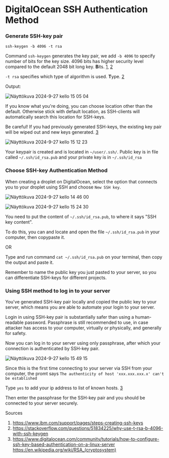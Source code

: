 # DigitalOcean SSH Authentication Method

### Generate SSH-key pair

    ssh-keygen -b 4096 -t rsa

Command `ssh-keygen` generates the key pair, we add `-b 4096` to specify number of bits for the key size. 4096 bits has higher security level compared to the default 2048 bit long key. **B**its. [1](https://www.ibm.com/support/pages/steps-creating-ssh-keys), [2](https://stackoverflow.com/questions/51834225/why-use-t-rsa-b-4096-with-ssh-keygen)

`-t rsa` specifies which type of algorithm is used. **T**ype. [2](https://stackoverflow.com/questions/51834225/why-use-t-rsa-b-4096-with-ssh-keygen)

Output:

![Näyttökuva 2024-9-27 kello 15 05 04](https://github.com/user-attachments/assets/2d9446ad-6894-4499-8cc6-785d010403b9)

If you know what you're doing, you can choose location other than the default. Otherwise stick with default location, as SSH-clients will automatically search this location for SSH-keys. 

Be careful! If you had previously generated SSH-keys, the existing key pair will be wiped out and new keys generated. [3](https://www.digitalocean.com/community/tutorials/how-to-configure-ssh-key-based-authentication-on-a-linux-server)

![Näyttökuva 2024-9-27 kello 15 12 23](https://github.com/user-attachments/assets/69049c5d-913a-4b9d-a5d6-8569b03067ae)

Your keypair is created and is located in `~/user/.ssh/`. Public key is in file called `~/.ssh/id_rsa.pub` and your private key is in `~/.ssh/id_rsa`

### Choose SSH-key Authentication Method  

When creating a droplet on DigitalOcean, select the option that connects you to your droplet using SSH and choose `New SSH key`.

![Näyttökuva 2024-9-27 kello 14 46 00](https://github.com/user-attachments/assets/e85ee94a-a2c4-42e3-8489-f5da90c8ceb9)

![Näyttökuva 2024-9-27 kello 15 24 30](https://github.com/user-attachments/assets/85d4a6ce-5bbf-4401-9224-8d71fd08ea51)

You need to put the content of `~/.ssh/id_rsa.pub`, to where it says "SSH key content". 

To do this, you can and locate and open the file `~/.ssh/id_rsa.pub` in your computer, then copypaste it.

OR

Type and run command `cat ~/.ssh/id_rsa.pub` on your terminal, then copy the output and paste it.

Remember to name the public key you just pasted to your server, so you can differentiate SSH-keys for different projects.

### Using SSH method to log in to your server

You've generated SSH-key pair locally and copied the public key to your server, which means you are able to automate your login to your server. 

Login in using SSH-key pair is substantially safer than using a human-readable password. Passphrase is still recommended to use, in case attacker has access to your computer, virtually or physically, and generally for safety. 

Now you can log in to your server using only passphrase, after which your connection is authenticated by SSH-key pair.

![Näyttökuva 2024-9-27 kello 15 49 15](https://github.com/user-attachments/assets/d2c903cd-f7bb-42c7-9d57-eeb2e1af7fe0)

Since this is the first time connecting to your server via SSH from your computer, the promt says `The authenticity of host 'xxx.xxx.xxx.x' can't be established`

Type `yes` to add your ip address to list of known hosts. [3](https://www.digitalocean.com/community/tutorials/how-to-configure-ssh-key-based-authentication-on-a-linux-server)

Then enter the passphrase for the SSH-key pair and you should be connected to your server securely.

Sources

1. https://www.ibm.com/support/pages/steps-creating-ssh-keys
2. https://stackoverflow.com/questions/51834225/why-use-t-rsa-b-4096-with-ssh-keygen
3. https://www.digitalocean.com/community/tutorials/how-to-configure-ssh-key-based-authentication-on-a-linux-server
   https://en.wikipedia.org/wiki/RSA_(cryptosystem)
